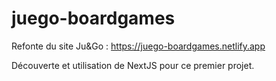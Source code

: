 # juego-boardgames
Refonte du site Ju&amp;Go : https://juego-boardgames.netlify.app

Découverte et utilisation de NextJS pour ce premier projet.
